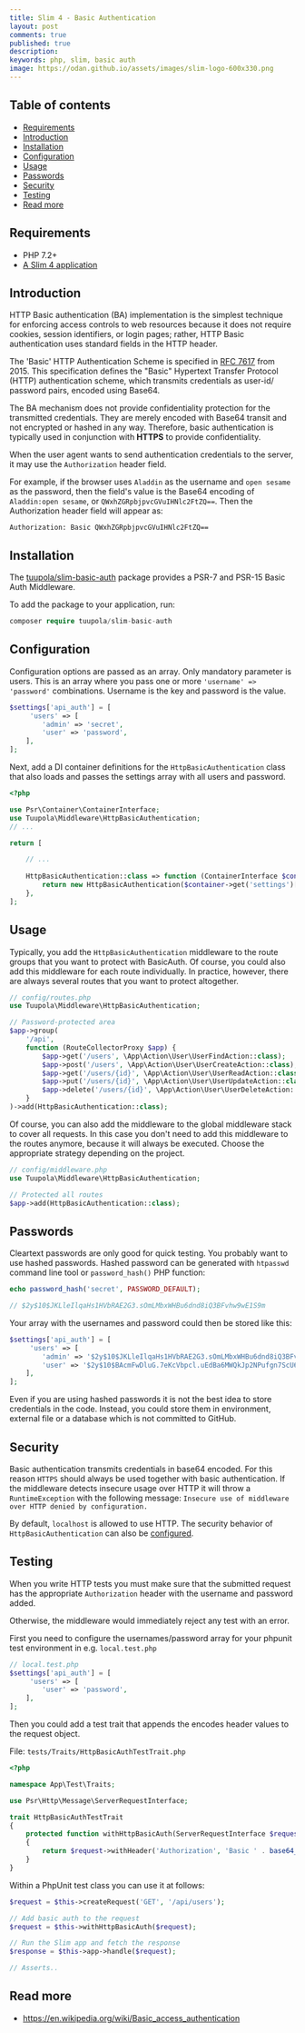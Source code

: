 ```yaml
---
title: Slim 4 - Basic Authentication
layout: post
comments: true
published: true
description:
keywords: php, slim, basic auth
image: https://odan.github.io/assets/images/slim-logo-600x330.png
---
```


## Table of contents

* [Requirements](#requirements)
* [Introduction](#introduction)
* [Installation](#installation)
* [Configuration](#configuration)
* [Usage](#usage)
* [Passwords](#passwords)
* [Security](#security)
* [Testing](#testing)
* [Read more](#read-more)

## Requirements

* PHP 7.2+
* [A Slim 4 application](https://odan.github.io/2019/11/05/slim4-tutorial.html)

## Introduction

HTTP Basic authentication (BA) implementation is the simplest technique
for enforcing access controls to web resources because it does
not require cookies, session identifiers, or login pages;
rather, HTTP Basic authentication uses standard fields in the HTTP header.

The 'Basic' HTTP Authentication Scheme is specified 
in [RFC 7617](https://datatracker.ietf.org/doc/html/rfc7617) from 2015.
This specification defines the "Basic" Hypertext Transfer Protocol (HTTP)
authentication scheme, which transmits credentials as user-id/
password pairs, encoded using Base64.

The BA mechanism does not provide confidentiality protection 
for the transmitted credentials. They are merely encoded with Base64 
transit and not encrypted or hashed in any way. 
Therefore, basic authentication is typically used in conjunction 
with **HTTPS** to provide confidentiality.

When the user agent wants to send authentication credentials to the server, 
it may use the `Authorization` header field.

For example, if the browser uses `Aladdin` as the username and
`open sesame` as the password, then the field's value is the 
Base64 encoding of `Aladdin:open sesame`, or `QWxhZGRpbjpvcGVuIHNlc2FtZQ==`.
Then the Authorization header field will appear as:

`Authorization: Basic QWxhZGRpbjpvcGVuIHNlc2FtZQ==`

## Installation

The [tuupola/slim-basic-auth](https://github.com/tuupola/slim-basic-auth) package
provides a PSR-7 and PSR-15 Basic Auth Middleware.

To add the package to your application, run:

```php
composer require tuupola/slim-basic-auth
```

## Configuration

Configuration options are passed as an array. 
Only mandatory parameter is users. 
This is an array where you pass one or more 
`'username' => 'password'` combinations. 
Username is the key and password is the value.

```php
$settings['api_auth'] = [
     'users' => [
        'admin' => 'secret',
        'user' => 'password',
    ],
];
```

Next, add a DI container definitions for the `HttpBasicAuthentication` class
that also loads and passes the settings array with all users and password.

```php
<?php

use Psr\Container\ContainerInterface;
use Tuupola\Middleware\HttpBasicAuthentication;
// ...

return [

    // ...
    
    HttpBasicAuthentication::class => function (ContainerInterface $container) {
        return new HttpBasicAuthentication($container->get('settings')['api_auth']);
    },
];
```

## Usage

Typically, you add the `HttpBasicAuthentication` middleware to the 
route groups that you want to protect with BasicAuth. 
Of course, you could also add this middleware for each route individually. 
In practice, however, there are always several routes that you 
want to protect altogether.

```php
// config/routes.php
use Tuupola\Middleware\HttpBasicAuthentication;

// Password-protected area
$app->group(
    '/api',
    function (RouteCollectorProxy $app) {
        $app->get('/users', \App\Action\User\UserFindAction::class);
        $app->post('/users', \App\Action\User\UserCreateAction::class);
        $app->get('/users/{id}', \App\Action\User\UserReadAction::class);
        $app->put('/users/{id}', \App\Action\User\UserUpdateAction::class);
        $app->delete('/users/{id}', \App\Action\User\UserDeleteAction::class);
    }
)->add(HttpBasicAuthentication::class);
```

Of course, you can also add the middleware to the global middleware 
stack to cover all requests.
In this case you don't need to add this middleware to the routes anymore, 
because it will always be executed.
Choose the appropriate strategy depending on the project.

```php
// config/middleware.php
use Tuupola\Middleware\HttpBasicAuthentication;

// Protected all routes
$app->add(HttpBasicAuthentication::class);
```

## Passwords

Cleartext passwords are only good for quick testing. 
You probably want to use hashed passwords. 
Hashed password can be generated with `htpasswd`
command line tool or `password_hash()` PHP function:

```php
echo password_hash('secret', PASSWORD_DEFAULT);

// $2y$10$JKLleIlqaHs1HVbRAE2G3.sOmLMbxWHBu6dnd8iQ3BFvhw9wE1S9m
```

Your array with the usernames and password could then be stored like this:

```php
$settings['api_auth'] = [
     'users' => [
        'admin' => '$2y$10$JKLleIlqaHs1HVbRAE2G3.sOmLMbxWHBu6dnd8iQ3BFvhw9wE1S9m',
        'user' => '$2y$10$BAcmFwDluG.7eKcVbpcl.uEdBa6MWQkJp2NPufgn7ScU6aR2CrOBC',
    ],
];
```

Even if you are using hashed passwords it is not the best idea 
to store credentials in the code. Instead, you could store them in 
environment, external file or a database which is not committed to GitHub.

## Security

Basic authentication transmits credentials in base64 encoded. 
For this reason `HTTPS` should always be used together with basic authentication. 
If the middleware detects insecure usage over HTTP it will throw 
a `RuntimeException` with the following message:
`Insecure use of middleware over HTTP denied by configuration.`

By default, `localhost` is allowed to use HTTP. 
The security behavior of `HttpBasicAuthentication` can also 
be [configured](https://github.com/tuupola/slim-basic-auth#how-to-configure-a-whitelist).

## Testing

When you write HTTP tests you must make sure that the submitted 
request has the appropriate `Authorization` header with the 
username and password added. 

Otherwise, the middleware would immediately reject any test with an error.

First you need to configure the usernames/password array for your phpunit test
environment in e.g. `local.test.php`

```php
// local.test.php
$settings['api_auth'] = [
     'users' => [
        'user' => 'password',
    ],
];
```
Then you could add a test trait that appends the encodes header values to the request object.

File: `tests/Traits/HttpBasicAuthTestTrait.php`

```php
<?php

namespace App\Test\Traits;

use Psr\Http\Message\ServerRequestInterface;

trait HttpBasicAuthTestTrait
{
    protected function withHttpBasicAuth(ServerRequestInterface $request): ServerRequestInterface
    {
        return $request->withHeader('Authorization', 'Basic ' . base64_encode('user:password'));
    }
}

```

Within a PhpUnit test class you can use it at follows:

```php
$request = $this->createRequest('GET', '/api/users');

// Add basic auth to the request
$request = $this->withHttpBasicAuth($request);

// Run the Slim app and fetch the response
$response = $this->app->handle($request);

// Asserts..
```

## Read more

* <https://en.wikipedia.org/wiki/Basic_access_authentication>
